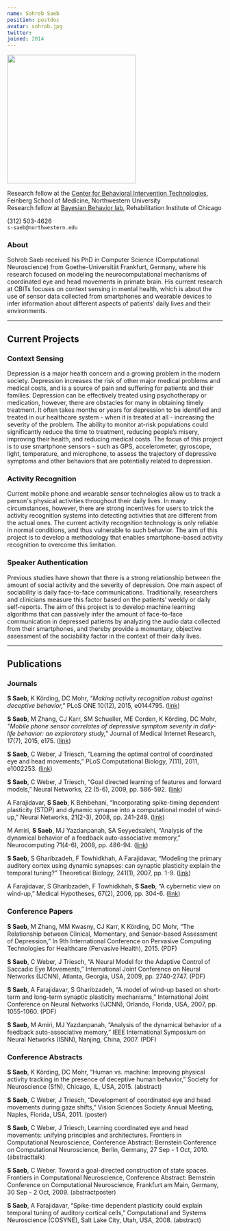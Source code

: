 ```yaml
---
name: Sohrob Saeb
position: postdoc
avatar: sohrob.jpg
twitter:
joined: 2014
---
```


<img width="300" src="{{site.baseurl}}/images/people/{{page.avatar}}">

Research fellow at the [Center for Behavioral Intervention Technologies](http://www.cbits.northwestern.edu/), Feinberg School of Medicine, Northwestern University<br>
Research fellow at [Bayesian Behavior lab](http://klab.smpp.northwestern.edu/wiki/index.php5/Welcome), Rehabilitation Institute of Chicago


<i class="fa fa-phone"></i>  (312) 503-4626<br>
<i class="fa fa-envelope-o"></i>  `s-saeb@northwestern.edu`

### About

Sohrob Saeb received his PhD in Computer Science (Computational Neuroscience) from Goethe-Universität Frankfurt, Germany, where his research focused on modeling the neurocomputational mechanisms of coordinated eye and head movements in primate brain. His current research at CBITs focuses on context sensing in mental health, which is about the use of sensor data collected from smartphones and wearable devices to infer information about different aspects of patients’ daily lives and their environments.

<hr>

## Current Projects

### Context Sensing

Depression is a major health concern and a growing problem in the modern society. Depression increases the risk of other major medical problems and medical costs, and is a source of pain and suffering for patients and their families. Depression can be effectively treated using psychotherapy or medication, however, there are obstacles for many in obtaining timely treatment. It often takes months or years for depression to be identified and treated in our healthcare system - when it is treated at all - increasing the severity of the problem. The ability to monitor at-risk populations could significantly reduce the time to treatment, reducing people’s misery, improving their health, and reducing medical costs. The focus of this project is to use smartphone sensors - such as GPS, accelerometer, gyroscope, light, temperature, and microphone, to assess the trajectory of depressive symptoms and other behaviors that are potentially related to depression.

### Activity Recognition

Current mobile phone and wearable sensor technologies allow us to track a person's physical activities throughout their daily lives. In many circumstances, however, there are strong incentives for users to trick the activity recognition systems into detecting activities that are different from the actual ones. The current activity recognition technology is only reliable in normal conditions, and thus vulnerable to such behavior. The aim of this project is to develop a methodology that enables smartphone-based activity recognition to overcome this limitation.

### Speaker Authentication

Previous studies have shown that there is a strong relationship between the amount of social activity and the severity of depression. One main aspect of sociability is daily face-to-face communications. Traditionally, researchers and clinicians measure this factor based on the patients’ weekly or daily self-reports. The aim of this project is to develop machine learning algorithms that can passively infer the amount of face-to-face communication in depressed patients by analyzing the audio data collected from their smartphones, and thereby provide a momentary, objective assessment of the sociability factor in the context of their daily lives.

<hr>

## Publications

### Journals

**S Saeb**, K Körding, DC Mohr, _"Making activity recognition robust against deceptive behavior,"_ PLoS ONE 10(12), 2015, e0144795. ([link](http://journals.plos.org/plosone/article?id=10.1371/journal.pone.0144795))

**S Saeb**, M Zhang, CJ Karr, SM Schueller, ME Corden, K Körding, DC Mohr, _"Mobile phone sensor correlates of depressive symptom severity in daily-life behavior: an exploratory study,"_ Journal of Medical Internet Research, 17(7), 2015, e175. ([link](http://www.jmir.org/2015/7/e175/))

**S Saeb**, C Weber, J Triesch, “Learning the optimal control of coordinated eye and head movements,” PLoS Computational Biology, 7(11), 2011, e1002253. ([link](http://journals.plos.org/ploscompbiol/article?id=10.1371/journal.pcbi.1002253))

**S Saeb**, C Weber, J Triesch, “Goal directed learning of features and forward models,” Neural Networks, 22 (5-6), 2009, pp. 586-592. ([link](http://www.sciencedirect.com/science/article/pii/S0893608009001245))

A Farajidavar, **S Saeb**, K Behbehani, “Incorporating spike-timing dependent plasticity (STDP) and dynamic synapse into a computational model of wind-up,” Neural Networks, 21(2-3), 2008, pp. 241-249. ([link](http://www.sciencedirect.com/science/article/pii/S089360800700264X))

M Amiri, **S Saeb**, MJ Yazdanpanah, SA Seyyedsalehi, “Analysis of the dynamical behavior of a feedback auto-associative memory,” Neurocomputing 71(4-6), 2008, pp. 486-94. ([link](http://www.sciencedirect.com/science/article/pii/S0925231207002809))

**S Saeb**, S Gharibzadeh, F Towhidkhah, A Farajidavar, “Modeling the primary auditory cortex using dynamic synapses: can synaptic plasticity explain the temporal tuning?” Theoretical Biology, 241(1), 2007, pp. 1-9. ([link](http://www.sciencedirect.com/science/article/pii/S0022519307001415))

A Farajidavar, S Gharibzadeh, F Towhidkhah, **S Saeb**, “A cybernetic view on wind-up,” Medical Hypotheses, 67(2), 2006, pp. 304-6. ([link](http://www.sciencedirect.com/science/article/pii/S0306987706001216))

### Conference Papers

**S Saeb**, M Zhang, MM Kwasny, CJ Karr, K Körding, DC Mohr, “The Relationship between Clinical, Momentary, and Sensor-based Assessment of Depression,” In 9th International Conference on Pervasive Computing Technologies for Healthcare (Pervasive Health), 2015. (PDF)

**S Saeb**, C Weber, J Triesch, “A Neural Model for the Adaptive Control of Saccadic Eye Movements,” International Joint Conference on Neural Networks (IJCNN), Atlanta, Georgia, USA, 2009, pp. 2740-2747. (PDF)

**S Saeb**, A Farajidavar, S Gharibzadeh, “A model of wind-up based on short-term and long-term synaptic plasticity mechanisms,” International Joint Conference on Neural Networks (IJCNN), Orlando, Florida, USA, 2007, pp. 1055-1060. (PDF)

**S Saeb**, M Amiri, MJ Yazdanpanah, “Analysis of the dynamical behavior of a feedback auto-associative memory,” IEEE International Symposium on Neural Networks (ISNN), Nanjing, China, 2007. (PDF)

### Conference Abstracts

**S Saeb**, K Körding, DC Mohr, “Human vs. machine: Improving physical activity tracking in the presence of deceptive human behavior,” Society for Neuroscience (SfN), Chicago, IL, USA, 2015. (abstract)

**S Saeb**, C Weber, J Triesch, “Development of coordinated eye and head movements during gaze shifts,” Vision Sciences Society Annual Meeting, Naples, Florida, USA, 2011. (poster)

**S Saeb**, C Weber, J Triesch, Learning coordinated eye and head movements: unifying principles and architectures. Frontiers in Computational Neuroscience, Conference Abstract: Bernstein Conference on Computational Neuroscience, Berlin, Germany, 27 Sep - 1 Oct, 2010. (abstracttalk)

**S Saeb**, C Weber. Toward a goal-directed construction of state spaces. Frontiers in Computational Neuroscience, Conference Abstract: Bernstein Conference on Computational Neuroscience, Frankfurt am Main, Germany, 30 Sep - 2 Oct, 2009. (abstractposter)

**S Saeb**, A Farajidavar, “Spike-time dependent plasticity could explain temporal tuning of auditory cortical cells,” Computational and Systems Neuroscience (COSYNE), Salt Lake City, Utah, USA, 2008. (abstract)

